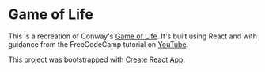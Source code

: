 # Game of Life

This is a recreation of Conway's [Game of Life](https://en.wikipedia.org/wiki/Conway%27s_Game_of_Life). It's built using React and with guidance from the FreeCodeCamp tutorial on [YouTube](https://www.youtube.com/watch?v=PM0_Er3SvFQ&index=16&list=PLWKjhJtqVAbmDGFE_pZ-PDJ1GWe3KtT-M).

This project was bootstrapped with [Create React App](https://github.com/facebookincubator/create-react-app).

